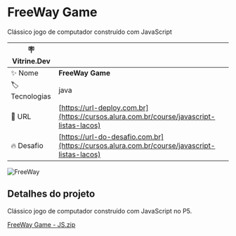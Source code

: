 # FreeWay Game

Clássico jogo de computador construído com JavaScript

| :placard: Vitrine.Dev |     |
| -------------  | --- |
| :sparkles: Nome        | **FreeWay Game**
| :label: Tecnologias | java
| :rocket: URL         | [https://url-deploy.com.br](https://cursos.alura.com.br/course/javascript-listas-lacos)
| :fire: Desafio     | [https://url-do-desafio.com.br](https://cursos.alura.com.br/course/javascript-listas-lacos)

<!-- Inserir imagem com a #vitrinedev ao final do link -->
![FreeWay](https://user-images.githubusercontent.com/123328967/213943336-a64f9fc8-c06c-4170-a147-2b86199a560e.png#vitrinedev)

## Detalhes do projeto

Clássico jogo de computador construído com JavaScript no P5.


[FreeWay Game - JS.zip](https://github.com/Gbarao/FreeWay---ClassicGame/files/10475650/FreeWay.Game.-.JS.zip)
